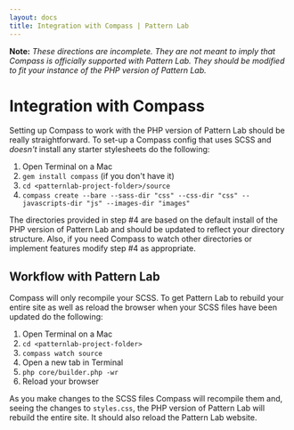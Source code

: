 ```yaml
---
layout: docs
title: Integration with Compass | Pattern Lab
---
```


**Note:** *These directions are incomplete. They are not meant to imply that Compass is officially supported with Pattern Lab. They should be modified to fit your instance of the PHP version of Pattern Lab.*

# Integration with Compass

Setting up Compass to work with the PHP version of Pattern Lab should be really straightforward. To set-up a Compass config that uses SCSS and _doesn't_ install any starter stylesheets do the following:

1. Open Terminal on a Mac
2. `gem install compass` (if you don't have it)
3. `cd <patternlab-project-folder>/source`
4. `compass create --bare --sass-dir "css" --css-dir "css" --javascripts-dir "js" --images-dir "images"`

The directories provided in step #4 are based on the default install of the PHP version of Pattern Lab and should be updated to reflect your directory structure. Also, if you need Compass to watch other directories or implement features modify step #4 as appropriate. 

## Workflow with Pattern Lab

Compass will only recompile your SCSS. To get Pattern Lab to rebuild your entire site as well as reload the browser when your SCSS files have been updated do the following:

1. Open Terminal on a Mac
2. `cd <patternlab-project-folder>`
3. `compass watch source`
4. Open a new tab in Terminal
5. `php core/builder.php -wr`
6. Reload your browser

As you make changes to the SCSS files Compass will recompile them and, seeing the changes to `styles.css`, the PHP version of Pattern Lab will rebuild the entire site. It should also reload the Pattern Lab website.